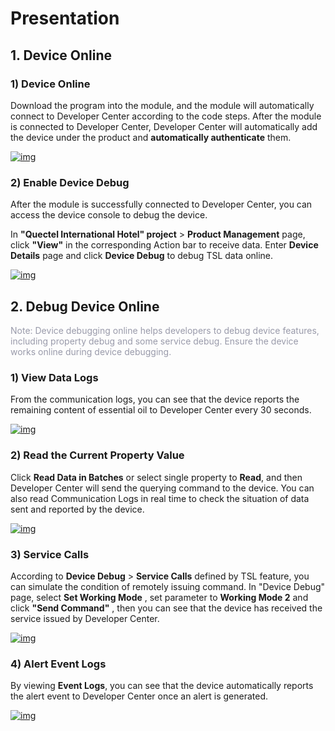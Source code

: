 # Presentation

## **1. Device Online**

### **1) Device Online**

Download the program into the module, and the module will automatically connect to Developer Center according to the code steps. After the module is connected to Developer Center, Developer Center will automatically add the device under the product and __automatically authenticate__ them.

<a data-fancybox title="img" href="/en/deviceDevelop/nb/speediness_cmcc&cucc/resource/QuecOpen/Speediness-QuecOpen-08.png">![img](/en/deviceDevelop/nb/speediness_cmcc&cucc/resource/QuecOpen/Speediness-QuecOpen-08.png)</a>

### **2) Enable Device Debug**

After the module is successfully connected to Developer Center, you can access the device console to debug the device.

In __"Quectel International Hotel" project__  > __Product Management__ page, click __"View"__ in the corresponding Action bar to receive data. Enter __Device Details__ page and click __Device Debug__ to debug TSL data online.

<a data-fancybox title="img" href="/en/deviceDevelop/nb/speediness_cmcc&cucc/resource/QuecOpen/Speediness-QuecOpen-09.png">![img](/en/deviceDevelop/nb/speediness_cmcc&cucc/resource/QuecOpen/Speediness-QuecOpen-09.png)</a>

## **2. Debug Device Online**

 <font color=#999AAA >Note: Device debugging online helps developers to debug device features, including property debug and some service debug. Ensure the device works online during device debugging.</font>


### __1) View Data Logs__

From the communication logs, you can see that the device reports the remaining content of essential oil to Developer Center every 30 seconds.

<a data-fancybox title="img" href="/en/deviceDevelop/nb/speediness_cmcc&cucc/resource/QuecOpen/Speediness-QuecOpen-10.png">![img](/en/deviceDevelop/nb/speediness_cmcc&cucc/resource/QuecOpen/Speediness-QuecOpen-10.png)</a>

### __2) Read the Current Property Value__

Click __Read Data in Batches__ or select single property to __Read__, and then Developer Center will send the querying command to the device. You can also read Communication Logs in real time to check the situation of data sent and reported by the device.

<a data-fancybox title="img" href="/en/deviceDevelop/nb/speediness_cmcc&cucc/resource/QuecOpen/Speediness-QuecOpen-11.png">![img](/en/deviceDevelop/nb/speediness_cmcc&cucc/resource/QuecOpen/Speediness-QuecOpen-11.png)</a>

### __3) Service Calls__

According to __Device Debug__ > __Service Calls__ defined by TSL feature, you can simulate the condition of remotely issuing command. In "Device Debug" page, select __Set Working Mode__ , set parameter to __Working Mode 2__ and click __"Send Command"__ , then you can see that the device has received the service issued by Developer Center.

<a data-fancybox title="img" href="/en/deviceDevelop/nb/speediness_cmcc&cucc/resource/QuecOpen/Speediness-QuecOpen-12.png">![img](/en/deviceDevelop/nb/speediness_cmcc&cucc/resource/QuecOpen/Speediness-QuecOpen-12.png)</a>


### __4) Alert Event Logs__

By viewing __Event Logs__, you can see that the device automatically reports the alert event to Developer Center once an alert is generated.


<a data-fancybox title="img" href="/en/deviceDevelop/nb/speediness_cmcc&cucc/resource/QuecOpen/Speediness-QuecOpen-13.png">![img](/en/deviceDevelop/nb/speediness_cmcc&cucc/resource/QuecOpen/Speediness-QuecOpen-13.png)</a>